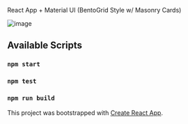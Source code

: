React App + Material UI (BentoGrid Style w/ Masonry Cards)

![image](https://github.com/vtonu/BentoGrid_UI/assets/56773210/621423bb-754d-4696-b5e6-c02a14c235a5)

## Available Scripts

### `npm start`

### `npm test`

### `npm run build`

This project was bootstrapped with [Create React App](https://github.com/facebook/create-react-app).
